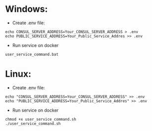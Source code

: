 # Windows:
- Create .env file:
```console
echo CONSUL_SERVER_ADDRESS=Your_CONSUL_SERVER_ADDRESS > .env
echo PUBLIC_SERVICE_ADDRESS=Your_Public_Service_Addres >> .env
```
- Run service on docker
```console
user_service_command.bat
```

# Linux:
- Create .env file:
```console
echo "CONSUL_SERVER_ADDRESS=Your_CONSUL_SERVER_ADDRESS" >> .env
echo "PUBLIC_SERVICE_ADDRESS=Your_Public_Service_Addres" >> .env
```
- Run service on docker
```console
chmod +x user_service_command.sh
./user_service_command.sh
```